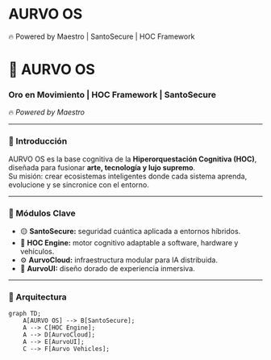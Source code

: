 # AURVO OS
🔥 Powered by Maestro | SantoSecure | HOC Framework
# 🧠 AURVO OS  
### Oro en Movimiento | HOC Framework | SantoSecure  
🔥 *Powered by Maestro*

---

### 🚀 Introducción  
AURVO OS es la base cognitiva de la **Hiperorquestación Cognitiva (HOC)**, diseñada para fusionar **arte, tecnología y lujo supremo**.  
Su misión: crear ecosistemas inteligentes donde cada sistema aprenda, evolucione y se sincronice con el entorno.

---

### 🧩 Módulos Clave  
- 🟡 **SantoSecure:** seguridad cuántica aplicada a entornos híbridos.  
- 🧠 **HOC Engine:** motor cognitivo adaptable a software, hardware y vehículos.  
- ⚙️ **AurvoCloud:** infraestructura modular para IA distribuida.  
- 🎨 **AurvoUI:** diseño dorado de experiencia inmersiva.  

---

### 🧬 Arquitectura  
```mermaid
graph TD;
    A[AURVO OS] --> B[SantoSecure];
    A --> C[HOC Engine];
    A --> D[AurvoCloud];
    A --> E[AurvoUI];
    C --> F[Aurvo Vehicles];